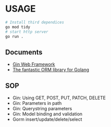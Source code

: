 # USAGE

```bash
# Install third dependices
go mod tidy
# start http server
go run .
```

## Documents

- [Gin Web Framework](https://github.com/gin-gonic/gin)
- [The fantastic ORM library for Golang](https://gorm.io/docs/)

## SOP

- Gin: Using GET, POST, PUT, PATCH, DELETE
- Gin: Parameters in path
- Gin: Querystring parameters
- Gin: Model binding and validation
- Gorm insert/update/delete/select
